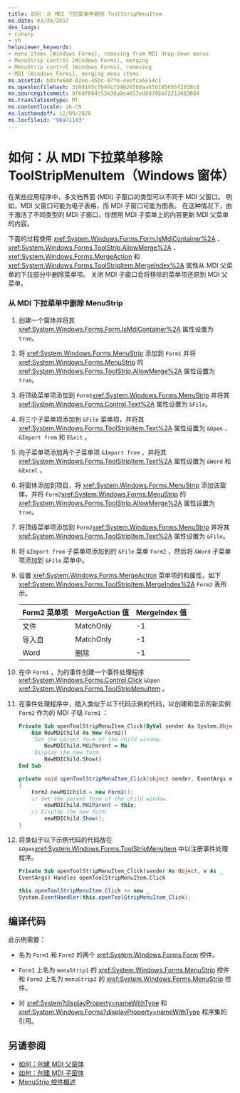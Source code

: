 ```yaml
---
title: 如何：从 MDI 下拉菜单中删除 ToolStripMenuItem
ms.date: 03/30/2017
dev_langs:
- csharp
- vb
helpviewer_keywords:
- menu items [Windows Forms], removing from MDI drop-down menus
- MenuStrip control [Windows Forms], merging
- MenuStrip control [Windows Forms], removing
- MDI [Windows Forms], merging menu items
ms.assetid: bdafe60d-82ee-45bc-97fe-eeefca6e54c1
ms.openlocfilehash: 3198195cf0991734826508aa65818505bf2038c8
ms.sourcegitcommit: 9f6df084c53a3da0ea657ed0d708a72213683084
ms.translationtype: MT
ms.contentlocale: zh-CN
ms.lasthandoff: 12/09/2020
ms.locfileid: "96971143"
---
```

# <a name="how-to-remove-a-toolstripmenuitem-from-an-mdi-drop-down-menu-windows-forms"></a>如何：从 MDI 下拉菜单移除 ToolStripMenuItem（Windows 窗体）
在某些应用程序中，多文档界面 (MDI) 子窗口的类型可以不同于 MDI 父窗口。 例如，MDI 父窗口可能为电子表格，而 MDI 子窗口可能为图表。 在这种情况下，由于激活了不同类型的 MDI 子窗口，你想用 MDI 子菜单上的内容更新 MDI 父菜单的内容。  
  
 下面的过程使用 <xref:System.Windows.Forms.Form.IsMdiContainer%2A> 、 <xref:System.Windows.Forms.ToolStrip.AllowMerge%2A> 、 <xref:System.Windows.Forms.MergeAction> 和 <xref:System.Windows.Forms.ToolStripItem.MergeIndex%2A> 属性从 MDI 父菜单的下拉部分中删除菜单项。 关闭 MDI 子窗口会将移除的菜单项还原到 MDI 父菜单。  
  
### <a name="to-remove-a-menustrip-from-an-mdi-drop-down-menu"></a>从 MDI 下拉菜单中删除 MenuStrip  
  
1. 创建一个窗体并将其 <xref:System.Windows.Forms.Form.IsMdiContainer%2A> 属性设置为 `true`。  
  
2. 将 <xref:System.Windows.Forms.MenuStrip> 添加到 `Form1` 并将 <xref:System.Windows.Forms.MenuStrip> 的 <xref:System.Windows.Forms.ToolStrip.AllowMerge%2A> 属性设置为 `true`。  
  
3. 将顶级菜单项添加到 `Form1`<xref:System.Windows.Forms.MenuStrip> 并将其 <xref:System.Windows.Forms.Control.Text%2A> 属性设置为 `&File`。  
  
4. 将三个子菜单项添加到 `&File` 菜单项，并将其 <xref:System.Windows.Forms.ToolStripItem.Text%2A> 属性设置为 `&Open` 、 `&Import from` 和 `E&xit` 。  
  
5. 向子菜单项添加两个子菜单项 `&Import from` ，并将其 <xref:System.Windows.Forms.ToolStripItem.Text%2A> 属性设置为 `&Word` 和 `&Excel` 。  
  
6. 将窗体添加到项目，将 <xref:System.Windows.Forms.MenuStrip> 添加该窗体，并将 `Form2`<xref:System.Windows.Forms.MenuStrip> 的 <xref:System.Windows.Forms.ToolStrip.AllowMerge%2A> 属性设置为 `true`。  
  
7. 将顶级菜单项添加到 `Form2`<xref:System.Windows.Forms.MenuStrip> 并将其 <xref:System.Windows.Forms.ToolStripItem.Text%2A> 属性设置为 `&File`。  
  
8. 将 `&Import from` 子菜单项添加到的 `&File` 菜单 `Form2` ，然后将 `&Word` 子菜单项添加到 `&File` 菜单中。  
  
9. 设置 <xref:System.Windows.Forms.MergeAction> 菜单项的和属性，如下 <xref:System.Windows.Forms.ToolStripItem.MergeIndex%2A> `Form2` 表所示。  
  
    |Form2 菜单项|MergeAction 值|MergeIndex 值|  
    |---------------------|-----------------------|----------------------|  
    |文件|MatchOnly|-1|  
    |导入自|MatchOnly|-1|  
    |Word|删除|-1|  
  
10. 在中 `Form1` ，为的事件创建一个事件处理程序 <xref:System.Windows.Forms.Control.Click> `&Open` <xref:System.Windows.Forms.ToolStripMenuItem> 。  
  
11. 在事件处理程序中，插入类似于以下代码示例的代码，以创建和显示的新实例 `Form2` 作为的 MDI 子级 `Form1` ：  
  
    ```vb  
    Private Sub openToolStripMenuItem_Click(ByVal sender As System.Object, ByVal e As System.EventArgs) Handles openToolStripMenuItem.Click  
        Dim NewMDIChild As New Form2()  
        'Set the parent form of the child window.  
            NewMDIChild.MdiParent = Me  
        'Display the new form.  
            NewMDIChild.Show()  
    End Sub  
    ```  
  
    ```csharp  
    private void openToolStripMenuItem_Click(object sender, EventArgs e)  
    {  
        Form2 newMDIChild = new Form2();  
        // Set the parent form of the child window.  
            newMDIChild.MdiParent = this;  
        // Display the new form.  
            newMDIChild.Show();  
    }  
    ```  
  
12. 将类似于以下示例代码的代码放在 `&Open`<xref:System.Windows.Forms.ToolStripMenuItem> 中以注册事件处理程序。  
  
    ```vb  
    Private Sub openToolStripMenuItem_Click(sender As Object, e As _  
    EventArgs) Handles openToolStripMenuItem.Click  
    ```  
  
    ```csharp  
    this.openToolStripMenuItem.Click += new _  
    System.EventHandler(this.openToolStripMenuItem_Click);  
    ```  
  
## <a name="compiling-the-code"></a>编译代码  
 此示例需要：  
  
- 名为 `Form1` 和 `Form2` 的两个 <xref:System.Windows.Forms.Form> 控件。  
  
- `Form1` 上名为 `menuStrip1` 的 <xref:System.Windows.Forms.MenuStrip> 控件和 `Form2` 上名为 `menuStrip2` 的 <xref:System.Windows.Forms.MenuStrip> 控件。  
  
- 对 <xref:System?displayProperty=nameWithType> 和 <xref:System.Windows.Forms?displayProperty=nameWithType> 程序集的引用。  
  
## <a name="see-also"></a>另请参阅

- [如何：创建 MDI 父窗体](../advanced/how-to-create-mdi-parent-forms.md)
- [如何：创建 MDI 子窗体](../advanced/how-to-create-mdi-child-forms.md)
- [MenuStrip 控件概述](menustrip-control-overview-windows-forms.md)
